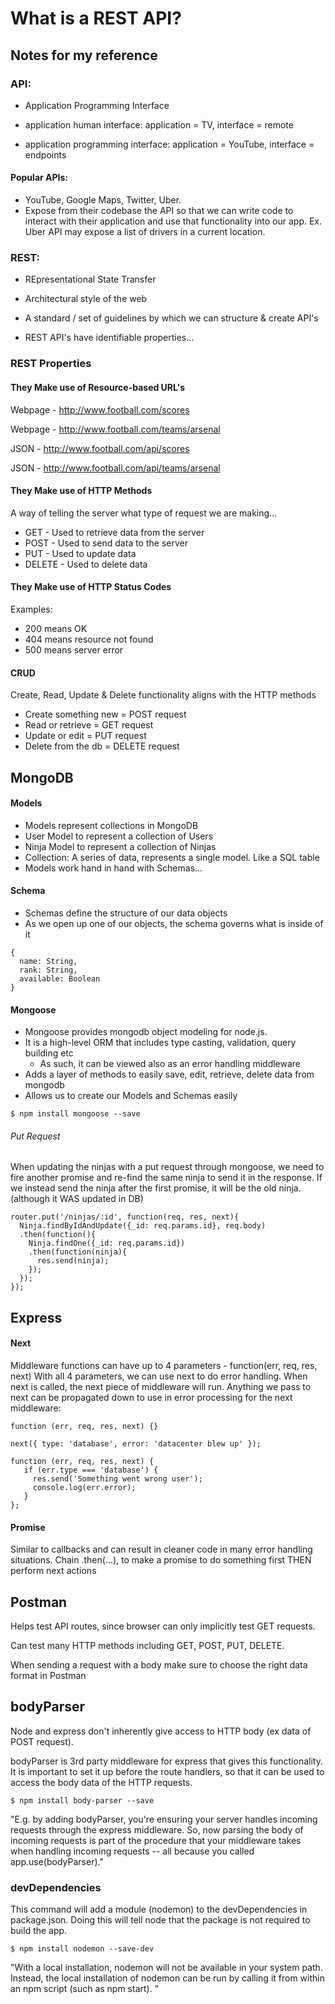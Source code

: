 # What is a REST API?

## Notes for my reference

### API:
- Application Programming Interface

- application human interface: application = TV, interface = remote
- application programming interface: application = YouTube, interface = endpoints

#### Popular APIs:
- YouTube, Google Maps, Twitter, Uber.
- Expose from their codebase the API so that we can write code to interact with their application and use that functionality into our app. Ex. Uber API may expose a list of drivers in a current location.

### REST:
- REpresentational State Transfer

- Architectural style of the web
- A standard / set of guidelines by which we can structure & create API's
- REST API's have identifiable properties...

### REST Properties

#### They Make use of Resource-based URL's

Webpage - http://www.football.com/scores

Webpage - http://www.football.com/teams/arsenal

JSON - http://www.football.com/api/scores

JSON - http://www.football.com/api/teams/arsenal

#### They Make use of HTTP Methods
A way of telling the server what type of request we are making...

- GET - Used to retrieve data from the server
- POST - Used to send data to the server
- PUT - Used to update data
- DELETE - Used to delete data

#### They Make use of HTTP Status Codes
Examples:

- 200 means OK
- 404 means resource not found
- 500 means server error

#### CRUD

Create, Read, Update & Delete functionality aligns with the HTTP methods

- Create something new = POST request
- Read or retrieve = GET request
- Update or edit = PUT request
- Delete from the db = DELETE request

## MongoDB

#### Models

- Models represent collections in MongoDB
- User Model to represent a collection of Users
- Ninja Model to represent a collection of Ninjas
- Collection: A series of data, represents a single model. Like a SQL table
- Models work hand in hand with Schemas...

#### Schema

- Schemas define the structure of our data objects
- As we open up one of our objects, the schema governs what is inside of it

```
{
  name: String,
  rank: String,
  available: Boolean
}
```

#### Mongoose

- Mongoose provides mongodb object modeling for node.js.
- It is a high-level ORM that includes type casting, validation, query building etc
  * As such, it can be viewed also as an error handling middleware
- Adds a layer of methods to easily save, edit, retrieve, delete data from mongodb
- Allows us to create our Models and Schemas easily

```
$ npm install mongoose --save
```

###### Put Request

When updating the ninjas with a put request through mongoose, we need to fire another
promise and re-find the same ninja to send it in the response. If we instead send the
ninja after the first promise, it will be the old ninja. (although it WAS updated in DB)

```
router.put('/ninjas/:id', function(req, res, next){
  Ninja.findByIdAndUpdate({_id: req.params.id}, req.body)
  .then(function(){
    Ninja.findOne({_id: req.params.id})
    .then(function(ninja){
      res.send(ninja);
    });
  });
});
```

## Express

#### Next

Middleware functions can have up to 4 parameters - function(err, req, res, next)
With all 4 parameters, we can use next to do error handling. When next is called,
the next piece of middleware will run. Anything we pass to next can be propagated
down to use in error processing for the next middleware:

```
function (err, req, res, next) {}

next({ type: 'database', error: 'datacenter blew up' });

function (err, req, res, next) {
   if (err.type === 'database') {
     res.send('Something went wrong user');
     console.log(err.error);
   }
};
```

#### Promise

Similar to callbacks and can result in cleaner code in many error handling situations.
Chain .then(...), to make a promise to do something first THEN perform next actions

## Postman

Helps test API routes, since browser can only implicitly test GET requests.

Can test many HTTP methods including GET, POST, PUT, DELETE.

When sending a request with a body make sure to choose the right data format in Postman

## bodyParser

Node and express don't inherently give access to HTTP body (ex data of POST request).

bodyParser is 3rd party middleware for express that gives this functionality.
It is important to set it up before the route handlers, so that it can be used to
access the body data of the HTTP requests.

```
$ npm install body-parser --save
```

"E.g. by adding bodyParser, you're ensuring your server handles incoming requests through the express middleware. So, now parsing the body of incoming requests is part of the procedure that your middleware takes when handling incoming requests -- all because you called app.use(bodyParser)."

### devDependencies

This command will add a module (nodemon) to the devDependencies in package.json.
Doing this will tell node that the package is not required to build the app.

```
$ npm install nodemon --save-dev
```

"With a local installation, nodemon will not be available in your system path. Instead, the local installation of nodemon can be run by calling it from within an npm script (such as npm start). "
